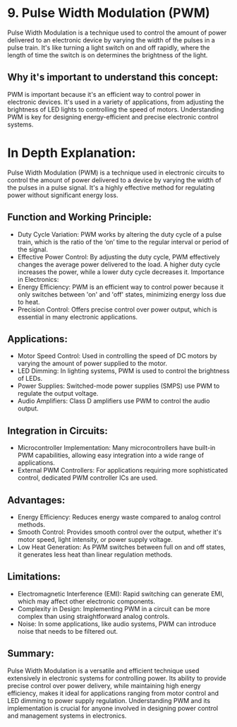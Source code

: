 # 9. Pulse Width Modulation (PWM)

Pulse Width Modulation is a technique used to control the amount of power delivered to an electronic device by varying the width of the pulses in a pulse train. It's like turning a light switch on and off rapidly, where the length of time the switch is on determines the brightness of the light.

## Why it's important to understand this concept:

PWM is important because it's an efficient way to control power in electronic devices. It's used in a variety of applications, from adjusting the brightness of LED lights to controlling the speed of motors. Understanding PWM is key for designing energy-efficient and precise electronic control systems.

# In Depth Explanation:

Pulse Width Modulation (PWM) is a technique used in electronic circuits to control the amount of power delivered to a device by varying the width of the pulses in a pulse signal. It's a highly effective method for regulating power without significant energy loss.

## Function and Working Principle:

- Duty Cycle Variation: PWM works by altering the duty cycle of a pulse train, which is the ratio of the ‘on’ time to the regular interval or period of the signal.
- Effective Power Control: By adjusting the duty cycle, PWM effectively changes the average power delivered to the load. A higher duty cycle increases the power, while a lower duty cycle decreases it.
  Importance in Electronics:
- Energy Efficiency: PWM is an efficient way to control power because it only switches between 'on' and 'off' states, minimizing energy loss due to heat.
- Precision Control: Offers precise control over power output, which is essential in many electronic applications.

## Applications:

- Motor Speed Control: Used in controlling the speed of DC motors by varying the amount of power supplied to the motor.
- LED Dimming: In lighting systems, PWM is used to control the brightness of LEDs.
- Power Supplies: Switched-mode power supplies (SMPS) use PWM to regulate the output voltage.
- Audio Amplifiers: Class D amplifiers use PWM to control the audio output.

## Integration in Circuits:

- Microcontroller Implementation: Many microcontrollers have built-in PWM capabilities, allowing easy integration into a wide range of applications.
- External PWM Controllers: For applications requiring more sophisticated control, dedicated PWM controller ICs are used.

## Advantages:

- Energy Efficiency: Reduces energy waste compared to analog control methods.
- Smooth Control: Provides smooth control over the output, whether it's motor speed, light intensity, or power supply voltage.
- Low Heat Generation: As PWM switches between full on and off states, it generates less heat than linear regulation methods.

## Limitations:

- Electromagnetic Interference (EMI): Rapid switching can generate EMI, which may affect other electronic components.
- Complexity in Design: Implementing PWM in a circuit can be more complex than using straightforward analog controls.
- Noise: In some applications, like audio systems, PWM can introduce noise that needs to be filtered out.

## Summary:

Pulse Width Modulation is a versatile and efficient technique used extensively in electronic systems for controlling power. Its ability to provide precise control over power delivery, while maintaining high energy efficiency, makes it ideal for applications ranging from motor control and LED dimming to power supply regulation. Understanding PWM and its implementation is crucial for anyone involved in designing power control and management systems in electronics.
